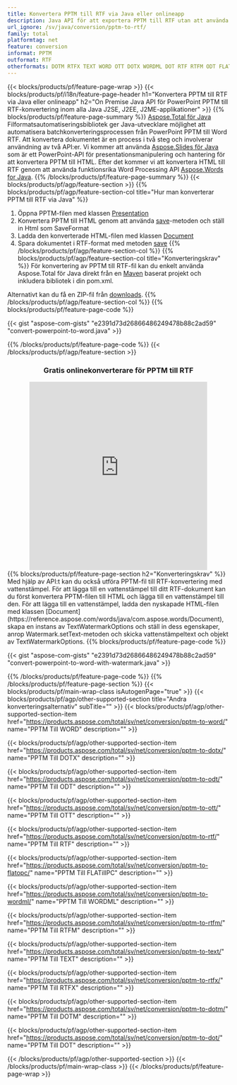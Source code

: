 ```yaml
---
title: Konvertera PPTM till RTF via Java eller onlineapp
description: Java API för att exportera PPTM till RTF utan att använda Microsoft Word eller PowerPoint eller online. Testa gratis POT till CSV online-omvandlare snabbt innan du integrerar koden. eller med gratis Online Converter
url_ignore: /sv/java/conversion/pptm-to-rtf/
family: total
platformtag: net
feature: conversion
informat: PPTM
outformat: RTF
otherformats: DOTM RTFX TEXT WORD OTT DOTX WORDML DOT RTF RTFM ODT FLATOPC
---
```

{{< blocks/products/pf/feature-page-wrap >}}
{{< blocks/products/pf/i18n/feature-page-header h1="Konvertera PPTM till RTF via Java eller onlineapp" h2="On Premise Java API för PowerPoint PPTM till RTF-konvertering inom alla Java J2SE, J2EE, J2ME-applikationer" >}}
{{% blocks/products/pf/feature-page-summary %}}
[Aspose.Total för Java](https://products.aspose.com/total/java/) Filformatsautomatiseringsbibliotek ger Java-utvecklare möjlighet att automatisera batchkonverteringsprocessen från PowerPoint PPTM till Word RTF. Att konvertera dokumentet är en process i två steg och involverar användning av två API:er. Vi kommer att använda [Aspose.Slides för Java](https://products.aspose.com/slides/java/) som är ett PowerPoint-API för presentationsmanipulering och hantering för att konvertera PPTM till HTML. Efter det kommer vi att konvertera HTML till RTF genom att använda funktionsrika Word Processing API [Aspose.Words for Java](https://products.aspose.com/words/java/).
{{% /blocks/products/pf/feature-page-summary  %}}
{{< blocks/products/pf/agp/feature-section >}}
{{% blocks/products/pf/agp/feature-section-col title="Hur man konverterar PPTM till RTF via Java" %}}
1. Öppna PPTM-filen med klassen [Presentation](https://reference.aspose.com/slides/java/com.aspose.slides/Presentation)
2. Konvertera PPTM till HTML genom att använda [save](https://reference.aspose.com/slides/java/com.aspose.slides/Presentation#save-java.lang.String-int-com.aspose.slides.ISaveOptions-)-metoden och ställ in Html som SaveFormat
3. Ladda den konverterade HTML-filen med klassen [Document](https://reference.aspose.com/words/java/com.aspose.words/Document)
4. Spara dokumentet i RTF-format med metoden [save](https://reference.aspose.com/words/java/com.aspose.words/Document#save(java.lang.String,int))
{{% /blocks/products/pf/agp/feature-section-col %}}
{{% blocks/products/pf/agp/feature-section-col title="Konverteringskrav" %}}
För konvertering av PPTM till RTF-fil kan du enkelt använda Aspose.Total för Java direkt från en [Maven](https://releases.aspose.com/total/java/) baserat projekt och inkludera bibliotek i din pom.xml.

Alternativt kan du få en ZIP-fil från [downloads](https://releases.aspose.comtotal/java).
{{% /blocks/products/pf/agp/feature-section-col %}}
{{% blocks/products/pf/feature-page-code %}}

{{< gist "aspose-com-gists" "e2391d73d26866486249478b88c2ad59" "convert-powerpoint-to-word.java" >}}


{{% /blocks/products/pf/feature-page-code %}}
{{< /blocks/products/pf/agp/feature-section >}}
<div class="container-fluid agp-content bg-white aboutfile box-1 vh100 section nopbtm">
<div class=container>
<div class=row>
<div class="demobox tc col-md-12 padding-0" align="center">

<h3>Gratis onlinekonverterare för PPTM till RTF</h3>

<iframe style="border: none; height: 426px;" scrolling="no" src="https://total-conversion-app-65z5r2lp.qa.k8s.dynabic.com/?to=rtf&from=pptm" id="child-iframe" width="80%"></iframe>

</div></div>
</div></div>
{{% blocks/products/pf/feature-page-section  h2="Konverteringskrav" %}}
Med hjälp av API:t kan du också utföra PPTM-fil till RTF-konvertering med vattenstämpel. För att lägga till en vattenstämpel till ditt RTF-dokument kan du först konvertera PPTM-filen till HTML och lägga till en vattenstämpel till den. För att lägga till en vattenstämpel, ladda den nyskapade HTML-filen med klassen [Document](https://reference.aspose.com/words/java/com.aspose.words/Document), skapa en instans av TextWatermarkOptions och ställ in dess egenskaper, anrop Watermark.setText-metoden och skicka vattenstämpeltext och objekt av TextWatermarkOptions.  
{{% blocks/products/pf/feature-page-code %}}

{{< gist "aspose-com-gists" "e2391d73d26866486249478b88c2ad59" "convert-powerpoint-to-word-with-watermark.java" >}}

{{% /blocks/products/pf/feature-page-code  %}}
{{% /blocks/products/pf/feature-page-section %}}
{{< blocks/products/pf/main-wrap-class isAutogenPage="true" >}}
{{< blocks/products/pf/agp/other-supported-section title="Andra konverteringsalternativ" subTitle="" >}}
{{< blocks/products/pf/agp/other-supported-section-item href="https://products.aspose.com/total/sv/net/conversion/pptm-to-word/" name="PPTM Till WORD" description="" >}}

{{< blocks/products/pf/agp/other-supported-section-item href="https://products.aspose.com/total/sv/net/conversion/pptm-to-dotx/" name="PPTM Till DOTX" description="" >}}

{{< blocks/products/pf/agp/other-supported-section-item href="https://products.aspose.com/total/sv/net/conversion/pptm-to-odt/" name="PPTM Till ODT" description="" >}}

{{< blocks/products/pf/agp/other-supported-section-item href="https://products.aspose.com/total/sv/net/conversion/pptm-to-ott/" name="PPTM Till OTT" description="" >}}

{{< blocks/products/pf/agp/other-supported-section-item href="https://products.aspose.com/total/sv/net/conversion/pptm-to-rtf/" name="PPTM Till RTF" description="" >}}

{{< blocks/products/pf/agp/other-supported-section-item href="https://products.aspose.com/total/sv/net/conversion/pptm-to-flatopc/" name="PPTM Till FLATillPC" description="" >}}

{{< blocks/products/pf/agp/other-supported-section-item href="https://products.aspose.com/total/sv/net/conversion/pptm-to-wordml/" name="PPTM Till WORDML" description="" >}}

{{< blocks/products/pf/agp/other-supported-section-item href="https://products.aspose.com/total/sv/net/conversion/pptm-to-rtfm/" name="PPTM Till RTFM" description="" >}}

{{< blocks/products/pf/agp/other-supported-section-item href="https://products.aspose.com/total/sv/net/conversion/pptm-to-text/" name="PPTM Till TEXT" description="" >}}

{{< blocks/products/pf/agp/other-supported-section-item href="https://products.aspose.com/total/sv/net/conversion/pptm-to-rtfx/" name="PPTM Till RTFX" description="" >}}

{{< blocks/products/pf/agp/other-supported-section-item href="https://products.aspose.com/total/sv/net/conversion/pptm-to-dotm/" name="PPTM Till DOTM" description="" >}}

{{< blocks/products/pf/agp/other-supported-section-item href="https://products.aspose.com/total/sv/net/conversion/pptm-to-dot/" name="PPTM Till DOT" description="" >}}


{{< /blocks/products/pf/agp/other-supported-section >}}
{{< /blocks/products/pf/main-wrap-class >}}
{{< /blocks/products/pf/feature-page-wrap >}}